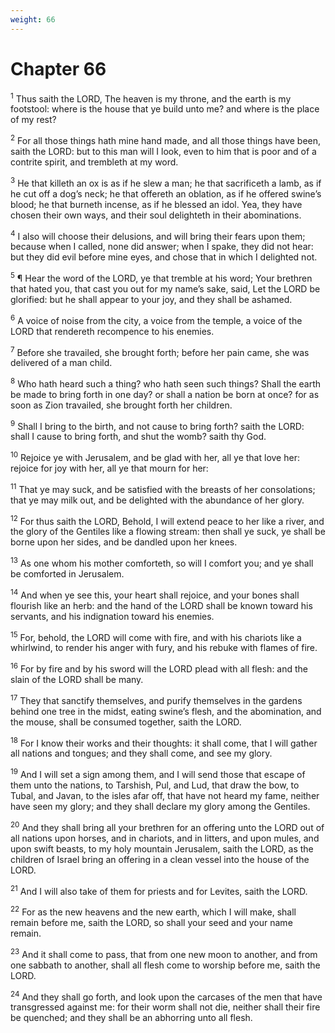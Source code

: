 ```yaml
---
weight: 66
---
```


# Chapter 66

<sup>1</sup> Thus saith the LORD, The heaven is my throne, and the earth is my footstool: where is the house that ye build unto me? and where is the place of my rest? 

<sup>2</sup> For all those things hath mine hand made, and all those things have been, saith the LORD: but to this man will I look, even to him that is poor and of a contrite spirit, and trembleth at my word. 

<sup>3</sup> He that killeth an ox is as if he slew a man; he that sacrificeth a lamb, as if he cut off a dog’s neck; he that offereth an oblation, as if he offered swine’s blood; he that burneth incense, as if he blessed an idol. Yea, they have chosen their own ways, and their soul delighteth in their abominations. 

<sup>4</sup> I also will choose their delusions, and will bring their fears upon them; because when I called, none did answer; when I spake, they did not hear: but they did evil before mine eyes, and chose that in which I delighted not. 

<sup>5</sup> ¶ Hear the word of the LORD, ye that tremble at his word; Your brethren that hated you, that cast you out for my name’s sake, said, Let the LORD be glorified: but he shall appear to your joy, and they shall be ashamed. 

<sup>6</sup> A voice of noise from the city, a voice from the temple, a voice of the LORD that rendereth recompence to his enemies. 

<sup>7</sup> Before she travailed, she brought forth; before her pain came, she was delivered of a man child. 

<sup>8</sup> Who hath heard such a thing? who hath seen such things? Shall the earth be made to bring forth in one day? or shall a nation be born at once? for as soon as Zion travailed, she brought forth her children. 

<sup>9</sup> Shall I bring to the birth, and not cause to bring forth? saith the LORD: shall I cause to bring forth, and shut the womb? saith thy God. 

<sup>10</sup> Rejoice ye with Jerusalem, and be glad with her, all ye that love her: rejoice for joy with her, all ye that mourn for her: 

<sup>11</sup> That ye may suck, and be satisfied with the breasts of her consolations; that ye may milk out, and be delighted with the abundance of her glory. 

<sup>12</sup> For thus saith the LORD, Behold, I will extend peace to her like a river, and the glory of the Gentiles like a flowing stream: then shall ye suck, ye shall be borne upon her sides, and be dandled upon her knees. 

<sup>13</sup> As one whom his mother comforteth, so will I comfort you; and ye shall be comforted in Jerusalem. 

<sup>14</sup> And when ye see this, your heart shall rejoice, and your bones shall flourish like an herb: and the hand of the LORD shall be known toward his servants, and his indignation toward his enemies. 

<sup>15</sup> For, behold, the LORD will come with fire, and with his chariots like a whirlwind, to render his anger with fury, and his rebuke with flames of fire. 

<sup>16</sup> For by fire and by his sword will the LORD plead with all flesh: and the slain of the LORD shall be many. 

<sup>17</sup> They that sanctify themselves, and purify themselves in the gardens behind one tree in the midst, eating swine’s flesh, and the abomination, and the mouse, shall be consumed together, saith the LORD. 

<sup>18</sup> For I know their works and their thoughts: it shall come, that I will gather all nations and tongues; and they shall come, and see my glory. 

<sup>19</sup> And I will set a sign among them, and I will send those that escape of them unto the nations, to Tarshish, Pul, and Lud, that draw the bow, to Tubal, and Javan, to the isles afar off, that have not heard my fame, neither have seen my glory; and they shall declare my glory among the Gentiles. 

<sup>20</sup> And they shall bring all your brethren for an offering unto the LORD out of all nations upon horses, and in chariots, and in litters, and upon mules, and upon swift beasts, to my holy mountain Jerusalem, saith the LORD, as the children of Israel bring an offering in a clean vessel into the house of the LORD. 

<sup>21</sup> And I will also take of them for priests and for Levites, saith the LORD. 

<sup>22</sup> For as the new heavens and the new earth, which I will make, shall remain before me, saith the LORD, so shall your seed and your name remain. 

<sup>23</sup> And it shall come to pass, that from one new moon to another, and from one sabbath to another, shall all flesh come to worship before me, saith the LORD. 

<sup>24</sup> And they shall go forth, and look upon the carcases of the men that have transgressed against me: for their worm shall not die, neither shall their fire be quenched; and they shall be an abhorring unto all flesh. 

